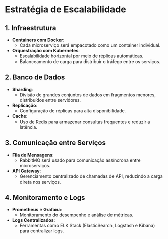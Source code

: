 # Estratégia de Escalabilidade

## 1. Infraestrutura
- **Containers com Docker**:
  - Cada microserviço será empacotado como um container individual.
- **Orquestração com Kubernetes**:
  - Escalabilidade horizontal por meio de réplicas automáticas.
  - Balanceamento de carga para distribuir o tráfego entre os serviços.

## 2. Banco de Dados
- **Sharding**:
  - Divisão de grandes conjuntos de dados em fragmentos menores, distribuídos entre servidores.
- **Replicação**:
  - Configuração de réplicas para alta disponibilidade.
- **Cache**:
  - Uso de Redis para armazenar consultas frequentes e reduzir a latência.

## 3. Comunicação entre Serviços
- **Fila de Mensagens**:
  - RabbitMQ será usado para comunicação assíncrona entre microserviços.
- **API Gateway**:
  - Gerenciamento centralizado de chamadas de API, reduzindo a carga direta nos serviços.

## 4. Monitoramento e Logs
- **Prometheus** e **Grafana**:
  - Monitoramento do desempenho e análise de métricas.
- **Logs Centralizados**:
  - Ferramentas como ELK Stack (ElasticSearch, Logstash e Kibana) para centralizar logs.

